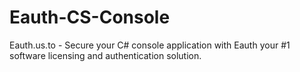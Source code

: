 # Eauth-CS-Console
Eauth.us.to - Secure your C# console application with Eauth your #1 software licensing and authentication solution.
